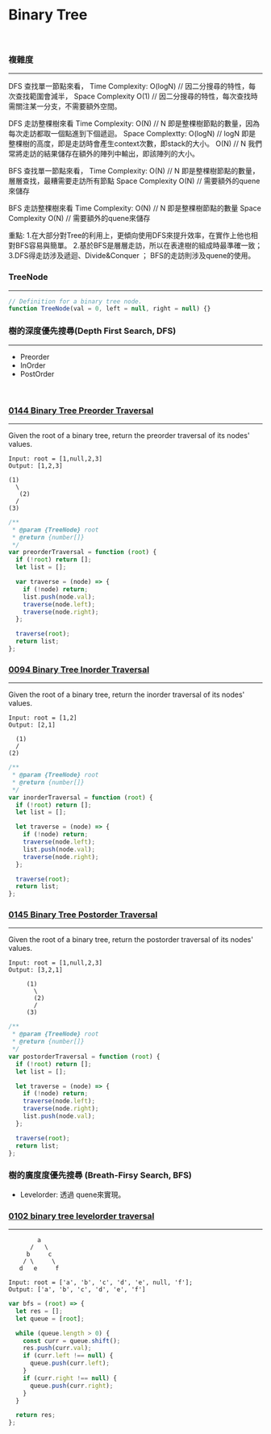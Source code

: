 # Binary Tree

<br>

### 複雜度
---

DFS 查找單一節點來看，
Time Complexity:  O(logN) // 因二分搜尋的特性，每次查找範圍會減半，
Space Complexity  O(1)    // 因二分搜尋的特性，每次查找時需關注某一分支，不需要額外空間。

DFS 走訪整棵樹來看
Time Complexity:  O(N)    // N 即是整棵樹節點的數量，因為每次走訪都取一個點進到下個遞迴。
Space Complextty: O(logN) // logN 即是整棵樹的高度，即是走訪時會產生context次數，即stack的大小。
                  O(N)    // N 我們常將走訪的結果儲存在額外的陣列中輸出，即該陣列的大小。

BFS 查找單一節點來看，
Time Complexity:  O(N)    // N 即是整棵樹節點的數量，層層查找，最糟需要走訪所有節點
Space Complexity  O(N)    // 需要額外的quene來儲存

BFS 走訪整棵樹來看
Time Complexity:  O(N)    // N 即是整棵樹節點的數量
Space Complexity  O(N)    // 需要額外的quene來儲存

重點:
1.在大部分對Tree的利用上，更傾向使用DFS來提升效率，在實作上他也相對BFS容易與簡單。
2.基於BFS是層層走訪，所以在表達樹的組成時最準確一致；
3.DFS得走訪涉及遞迴、Divide&Conquer ； BFS的走訪則涉及quene的使用。

### TreeNode
---

```js
// Definition for a binary tree node.
function TreeNode(val = 0, left = null, right = null) {}
```

### 樹的深度優先搜尋(Depth First Search, DFS)
---
- Preorder
- InOrder
- PostOrder

<br>

### [0144 Binary Tree Preorder Traversal]

---

Given the root of a binary tree, return the preorder traversal of its nodes' values.

```
Input: root = [1,null,2,3]
Output: [1,2,3]

(1)
  \
   (2)
  /
(3)
```

```js
/**
 * @param {TreeNode} root
 * @return {number[]}
 */
var preorderTraversal = function (root) {
  if (!root) return [];
  let list = [];

  var traverse = (node) => {
    if (!node) return;
    list.push(node.val);
    traverse(node.left);
    traverse(node.right);
  };

  traverse(root);
  return list;
};
```

### [0094 Binary Tree Inorder Traversal]

---

Given the root of a binary tree, return the inorder traversal of its nodes' values.

```
Input: root = [1,2]
Output: [2,1]

  (1)
  /
(2)
```

```js
/**
 * @param {TreeNode} root
 * @return {number[]}
 */
var inorderTraversal = function (root) {
  if (!root) return [];
  let list = [];

  let traverse = (node) => {
    if (!node) return;
    traverse(node.left);
    list.push(node.val);
    traverse(node.right);
  };

  traverse(root);
  return list;
};
```

### [0145 Binary Tree Postorder Traversal]

---

Given the root of a binary tree, return the postorder traversal of its nodes' values.

```
Input: root = [1,null,2,3]
Output: [3,2,1]

     (1)
       \
       (2)
       /
     (3)
```

```js
/**
 * @param {TreeNode} root
 * @return {number[]}
 */
var postorderTraversal = function (root) {
  if (!root) return [];
  let list = [];

  let traverse = (node) => {
    if (!node) return;
    traverse(node.left);
    traverse(node.right);
    list.push(node.val);
  };

  traverse(root);
  return list;
};
```

[0144 binary tree preorder traversal]: (https://leetcode.com/problems/binary-tree-preorder-traversal/)
[0094 binary tree inorder traversal]: (https://leetcode.com/problems/binary-tree-inorder-traversal/)
[0145 binary tree postorder traversal]: (https://leetcode.com/problems/binary-tree-postorder-traversal/)


### 樹的廣度度優先搜尋 (Breath-Firsy Search, BFS)
- Levelorder: 透過 quene來實現。

### [0102 binary tree levelorder traversal]
---

```
        a
      /   \
     b     c
    / \     \
   d   e     f

Input: root = ['a', 'b', 'c', 'd', 'e', null, 'f'];
Output: ['a', 'b', 'c', 'd', 'e', 'f']
```

```js
var bfs = (root) => {
  let res = [];
  let queue = [root];

  while (queue.length > 0) {
    const curr = queue.shift();
    res.push(curr.val);
    if (curr.left !== null) {
      queue.push(curr.left);
    }
    if (curr.right !== null) {
      queue.push(curr.right);
    }
  }

  return res;
};

```

[0102 binary tree levelorder traversal]: (https://leetcode.com/problems/binary-tree-level-order-traversal/)
